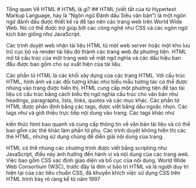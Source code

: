 <!DOCTYPE html>
<html>
  <head>
  Tổng quan Về HTML
  </head>
  <body>
  # HTML là gì?
    ## HTML (viết tắt của từ Hypertext Markup Language, hay là “Ngôn ngữ Đánh dấu Siêu văn bản”) là một ngôn ngữ đánh dấu được thiết kế ra để tạo nên các trang web trên World Wide Web. Nó có thể được trợ giúp bởi các công nghệ như CSS và các ngôn ngữ kịch bản giống như JavaScript.

Các trình duyệt web nhận tài liệu HTML từ một web server hoặc một kho lưu trữ cục bộ và render tài liệu đó thành các trang web đa phương tiện. HTML mô tả cấu trúc của một trang web về mặt ngữ nghĩa và các dấu hiệu ban đầu được bao gồm cho sự xuất hiện của tài liệu.

Các phần tử HTML là các khối xây dựng của các trang HTML. Với cấu trúc HTML, hình ảnh và các đối tượng khác như biểu mẫu tương tác có thể được nhúng vào trang được hiển thị. HTML cung cấp một phương tiện để tạo tài liệu có cấu trúc bằng cách biểu thị ngữ nghĩa cấu trúc cho văn bản như headings, paragraphs, lists, links, quotes và các mục khác. Các phần tử HTML được phân định bằng các tags, được viết bằng dấu ngoặc nhọn. Các tags như và giới thiệu trực tiếp nội dung vào trang. Các tags khác như

kiến thức html
bao quanh và cung cấp thông tin về văn bản tài liệu và có thể bao gồm các thẻ khác làm phần tử phụ. Các trình duyệt không hiển thị các thẻ HTML, nhưng sử dụng chúng để diễn giải nội dung của trang.

HTML có thể nhúng các chương trình được viết bằng scripting như JavaScript, điều này ảnh hưởng đến hành vi và nội dung của các trang web. Việc bao gồm CSS xác định giao diện và bố cục của nội dung. World Wide Web Consortium (W3C), trước đây là đơn vị bảo trì HTML và là người duy trì hiện tại của các tiêu chuẩn CSS, đã khuyến khích việc sử dụng CSS trên HTML trình bày rõ ràng kể từ năm 1997

  </body>
 </html>
